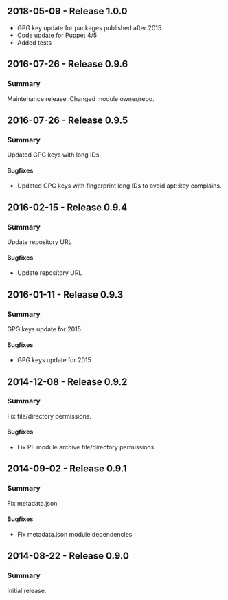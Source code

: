 ## 2018-05-09 - Release 1.0.0

- GPG key update for packages published after 2015.
- Code update for Puppet 4/5
- Added tests

## 2016-07-26 - Release 0.9.6

### Summary

Maintenance release. Changed module owner/repo.

## 2016-07-26 - Release 0.9.5

### Summary

Updated GPG keys with long IDs.

#### Bugfixes

- Updated GPG keys with fingerprint long IDs to avoid apt::key complains.

## 2016-02-15 - Release 0.9.4

### Summary

Update repository URL

#### Bugfixes

- Update repository URL

## 2016-01-11 - Release 0.9.3

### Summary

GPG keys update for 2015

#### Bugfixes

- GPG keys update for 2015

## 2014-12-08 - Release 0.9.2

### Summary

Fix file/directory permissions.

#### Bugfixes

- Fix PF module archive file/directory permissions.

## 2014-09-02 - Release 0.9.1

### Summary

Fix metadata.json

#### Bugfixes

- Fix metadata.json module dependencies

## 2014-08-22 - Release 0.9.0

### Summary

Initial release.

